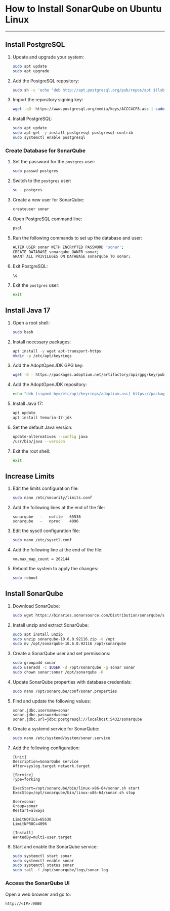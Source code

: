 # How to Install SonarQube on Ubuntu Linux

---

## Install PostgreSQL

1. Update and upgrade your system:

   ```bash
   sudo apt update
   sudo apt upgrade
   ```

2. Add the PostgreSQL repository:

   ```bash
   sudo sh -c 'echo "deb http://apt.postgresql.org/pub/repos/apt $(lsb_release -cs)-pgdg main" > /etc/apt/sources.list.d/pgdg.list'
   ```

3. Import the repository signing key:

   ```bash
   wget -qO- https://www.postgresql.org/media/keys/ACCC4CF8.asc | sudo tee /etc/apt/trusted.gpg.d/pgdg.asc &>/dev/null
   ```

4. Install PostgreSQL:
   ```bash
   sudo apt update
   sudo apt-get -y install postgresql postgresql-contrib
   sudo systemctl enable postgresql
   ```

### Create Database for SonarQube

1. Set the password for the `postgres` user:

   ```bash
   sudo passwd postgres
   ```

2. Switch to the `postgres` user:

   ```bash
   su - postgres
   ```

3. Create a new user for SonarQube:

   ```bash
   createuser sonar
   ```

4. Open PostgreSQL command line:

   ```bash
   psql
   ```

5. Run the following commands to set up the database and user:

   ```bash
   ALTER USER sonar WITH ENCRYPTED PASSWORD 'sonar';
   CREATE DATABASE sonarqube OWNER sonar;
   GRANT ALL PRIVILEGES ON DATABASE sonarqube TO sonar;
   ```

6. Exit PostgreSQL:

   ```bash
   \q
   ```

7. Exit the `postgres` user:
   ```bash
   exit
   ```

## Install Java 17

1. Open a root shell:

   ```bash
   sudo bash
   ```

2. Install necessary packages:

   ```bash
   apt install -y wget apt-transport-https
   mkdir -p /etc/apt/keyrings
   ```

3. Add the AdoptOpenJDK GPG key:

   ```bash
   wget -O - https://packages.adoptium.net/artifactory/api/gpg/key/public | tee /etc/apt/keyrings/adoptium.asc
   ```

4. Add the AdoptOpenJDK repository:

   ```bash
   echo "deb [signed-by=/etc/apt/keyrings/adoptium.asc] https://packages.adoptium.net/artifactory/deb $(awk -F= '/^VERSION_CODENAME/{print$2}' /etc/os-release) main" | tee /etc/apt/sources.list.d/adoptium.list
   ```

5. Install Java 17:

   ```bash
   apt update
   apt install temurin-17-jdk
   ```

6. Set the default Java version:

   ```bash
   update-alternatives --config java
   /usr/bin/java --version
   ```

7. Exit the root shell:
   ```bash
   exit
   ```

## Increase Limits

1. Edit the limits configuration file:

   ```bash
   sudo nano /etc/security/limits.conf
   ```

2. Add the following lines at the end of the file:

   ```
   sonarqube   -   nofile   65536
   sonarqube   -   nproc    4096
   ```

3. Edit the sysctl configuration file:

   ```bash
   sudo nano /etc/sysctl.conf
   ```

4. Add the following line at the end of the file:

   ```
   vm.max_map_count = 262144
   ```

5. Reboot the system to apply the changes:
   ```bash
   sudo reboot
   ```

## Install SonarQube

1. Download SonarQube:

   ```bash
   sudo wget https://binaries.sonarsource.com/Distribution/sonarqube/sonarqube-10.6.0.92116.zip
   ```

2. Install unzip and extract SonarQube:

   ```bash
   sudo apt install unzip
   sudo unzip sonarqube-10.6.0.92116.zip -d /opt
   sudo mv /opt/sonarqube-10.6.0.92116 /opt/sonarqube
   ```

3. Create a SonarQube user and set permissions:

   ```bash
   sudo groupadd sonar
   sudo useradd -c $USER -d /opt/sonarqube -g sonar sonar
   sudo chown sonar:sonar /opt/sonarqube -R
   ```

4. Update SonarQube properties with database credentials:

   ```bash
   sudo nano /opt/sonarqube/conf/sonar.properties
   ```

5. Find and update the following values:

   ```
   sonar.jdbc.username=sonar
   sonar.jdbc.password=sonar
   sonar.jdbc.url=jdbc:postgresql://localhost:5432/sonarqube
   ```

6. Create a systemd service for SonarQube:

   ```bash
   sudo nano /etc/systemd/system/sonar.service
   ```

7. Add the following configuration:

   ```
   [Unit]
   Description=SonarQube service
   After=syslog.target network.target

   [Service]
   Type=forking

   ExecStart=/opt/sonarqube/bin/linux-x86-64/sonar.sh start
   ExecStop=/opt/sonarqube/bin/linux-x86-64/sonar.sh stop

   User=sonar
   Group=sonar
   Restart=always

   LimitNOFILE=65536
   LimitNPROC=4096

   [Install]
   WantedBy=multi-user.target
   ```

8. Start and enable the SonarQube service:
   ```bash
   sudo systemctl start sonar
   sudo systemctl enable sonar
   sudo systemctl status sonar
   sudo tail -f /opt/sonarqube/logs/sonar.log
   ```

### Access the SonarQube UI

Open a web browser and go to:

```
http://<IP>:9000
```
